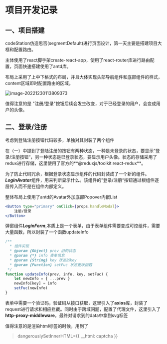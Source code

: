 # 项目开发记录

## 一、项目搭建

codeStation仿造思否(segmentDefault)进行页面设计，第一天主要是搭建项目大框和配置路由。

主体使用了react脚手架create-react-app，使用了react-router库进行路由配置，页面快速搭建使用了antd库。

布局上采用了上中下格式的布局，并且大体实现头部导航组件和底部组件的样式，content区域即时配置路由的区域。

![image-20221230113809373](C:\Users\Random\AppData\Roaming\Typora\typora-user-images\image-20221230113809373.png)

值得注意的是 "注册/登录"按钮后续会发生改变，对于已经登录的用户，会变成用户的头像。

## 二、登录/注册

考虑到登陆注册按钮代码较多，单独对其封装了两个组件

在（一）中提到了登陆注册的按钮有两种状态，一种是未登录的状态，要显示”登录/注册按钮“，另一种状态是已登录状态，要显示用户头像。状态的存储采用了redux进行存储，这里使用了官方的**@reduxjs/toolkit react-redux**。

为了防止代码冗余，根据登录状态显示组件的代码封装成了一个新的组件。***LoginAvatar***组件，用来判断显示什么。该组件的”登录/注册“按钮通过根组件逐层传入而不是在组件内部定义。

整体布局上使用了antd的Avatar外加底部Popover内嵌List

```jsx
<Button type="primary" onClick={props.handleModal}>
    注册/登录
</Button>
```

弹窗组件***LoginForm***,本质上是一个表单，由于表单组件需要变成可控组件，需要大量函数，所以封装了一个函数updateInfo

```jsx
/**
  * 组件实现
  * @param {Object} prev 旧的状态
  * @param {*} info 表单信息
  * @param {String} key 状态的key
  * @param {Function} setFuc 状态更改函数
 */
function updateInfo(prev, info, key, setFuc) {
    let newInfo = { ...prev }
    newInfo[key] = info
    setFuc(newInfo)
}
```

表单中需要一个验证码，验证码从接口获取，这里引入了**axios**库，封装了request进行请求和相应拦截。同时由于跨域问题，配置了代理文件，这里引入了**http-proxy-middleware**，最终对请求到的data中拿到svg标签

值得注意的是渲染html标签的时候，用到了

> dangerouslySetInnerHTML={{ __html: captcha }}